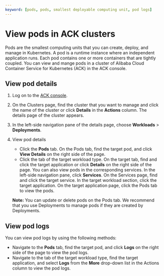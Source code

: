 ```yaml
---
keyword: [pods, pods, smallest deployable computing unit, pod logs]
---
```


# View pods in ACK clusters

Pods are the smallest computing units that you can create, deploy, and manage in Kubernetes. A pod is a runtime instance where an independent application runs. Each pod contains one or more containers that are tightly coupled. You can view and mange pods in a cluster of Alibaba Cloud Container Service for Kubernetes \(ACK\) in the ACK console.

## View pod details

1.  Log on to the [ACK console](https://cs.console.aliyun.com).

2.  On the Clusters page, find the cluster that you want to manage and click the name of the cluster or click **Details** in the **Actions** column. The details page of the cluster appears.

3.  In the left-side navigation pane of the details page, choose **Workloads** \> **Deployments**.

4.  View pod details

    -   Click the **Pods** tab. On the Pods tab, find the target pod, and click **View Details** on the right side of the page.
    -   Click the tab of the target workload type. On the target tab, find and click the target application or click **Details** on the right side of the page.
    You can also view pods in the corresponding services. In the left-side navigation pane, click **Services**. On the Services page, find and click the target service. In the target workload section, click the target application. On the target application page, click the Pods tab to view the pods.

    **Note:** You can update or delete pods on the Pods tab. We recommend that you use Deployments to manage pods if they are created by Deployments.


## View pod logs

You can view pod logs by using the following methods:

-   Navigate to the **Pods** tab, find the target pod, and click **Logs** on the right side of the page to view the pod logs.
-   Navigate to the tab of the target workload type, find the target application, and select **Logs** from the **More** drop-down list in the Actions column to view the pod logs.

